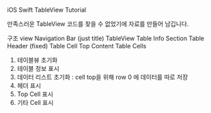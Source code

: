 
iOS
Swift
TableView Tutorial

만족스러운 TableView 코드를 찾을 수 없었기에 자료를 만들어 남깁니다.

구조
view
	Navigation Bar (just title)
	TableView
		Table Info Section
		Table Header (fixed)
		Table Cell Top Content
		Table Cells

1. 테이블뷰 초기화
2. 테이블 정보 표시
3. 데이터 리스트 초기화 : cell top을 위해 row 0 에 데이터를 따로 저장
4. 헤더 표시
5. Top Cell 표시
6. 기타 Cell 표시

